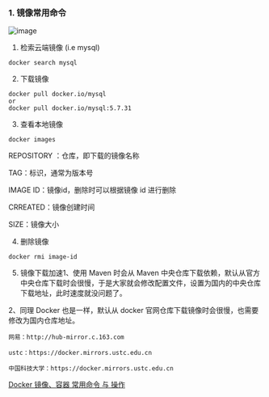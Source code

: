
### 1. 镜像常用命令 ###

![image](https://user-images.githubusercontent.com/39177230/114905338-6d64f200-9e4b-11eb-846c-c1b59f249dc0.png)

1. 检索云端镜像 (i.e mysql)
 
```
docker search mysql
```

2. 下载镜像

```
docker pull docker.io/mysql
or 
docker pull docker.io/mysql:5.7.31
```

3. 查看本地镜像
```
docker images
```

REPOSITORY ：仓库，即下载的镜像名称

TAG：标识，通常为版本号

IMAGE ID：镜像id，删除时可以根据镜像 id 进行删除

CRREATED：镜像创建时间

SIZE：镜像大小

4. 删除镜像

```
docker rmi image-id 

```

5. 镜像下载加速1、使用 Maven 时会从 Maven 中央仓库下载依赖，默认从官方中央仓库下载时会很慢，于是大家就会修改配置文件，设置为国内的中央仓库下载地址，此时速度就没问题了。

2、同理 Docker 也是一样，默认从 docker 官网仓库下载镜像时会很慢，也需要修改为国内仓库地址。

```
网易：http://hub-mirror.c.163.com

ustc：https://docker.mirrors.ustc.edu.cn

中国科技大学：https://docker.mirrors.ustc.edu.cn
```



[Docker 镜像、容器 常用命令 与 操作](https://blog.csdn.net/wangmx1993328/article/details/81735070)




